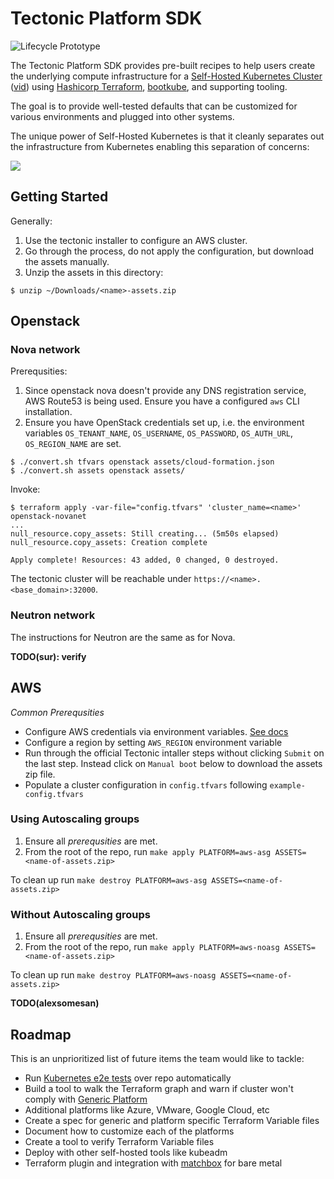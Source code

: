 # Tectonic Platform SDK

![Lifecycle Prototype](https://img.shields.io/badge/Lifecycle-Prototype-f4cccc.svg)

The Tectonic Platform SDK provides pre-built recipes to help users create the underlying compute infrastructure for a [Self-Hosted Kubernetes Cluster](https://github.com/kubernetes/community/blob/master/contributors/design-proposals/self-hosted-kubernetes.md) ([vid](https://coreos.com/blog/self-hosted-kubernetes.html)) using [Hashicorp Terraform](https://terraform.io), [bootkube](https://github.com/kubernetes-incubator/bootkube), and supporting tooling.

The goal is to provide well-tested defaults that can be customized for various environments and plugged into other systems.

The unique power of Self-Hosted Kubernetes is that it cleanly separates out the infrastructure from Kubernetes enabling this separation of concerns:

![](http://i.imgur.com/Gd9W7RR.gif)

## Getting Started

Generally:

1. Use the tectonic installer to configure an AWS cluster.
2. Go through the process, do not apply the configuration, but download the assets manually.
3. Unzip the assets in this directory:

```
$ unzip ~/Downloads/<name>-assets.zip
```

## Openstack

### Nova network

Prerequsities:

1. Since openstack nova doesn't provide any DNS registration service, AWS Route53 is being used.
Ensure you have a configured `aws` CLI installation.
2. Ensure you have OpenStack credentials set up, i.e. the environment variables `OS_TENANT_NAME`, `OS_USERNAME`, `OS_PASSWORD`, `OS_AUTH_URL`, `OS_REGION_NAME` are set.

```
$ ./convert.sh tfvars openstack assets/cloud-formation.json
$ ./convert.sh assets openstack assets/
```

Invoke:

```
$ terraform apply -var-file="config.tfvars" 'cluster_name=<name>' openstack-novanet
...
null_resource.copy_assets: Still creating... (5m50s elapsed)
null_resource.copy_assets: Creation complete

Apply complete! Resources: 43 added, 0 changed, 0 destroyed.
```

The tectonic cluster will be reachable under `https://<name>.<base_domain>:32000`.

### Neutron network

The instructions for Neutron are the same as for Nova.

**TODO(sur): verify**

## AWS

*Common Prerequsities*
* Configure AWS credentials via environment variables. 
[See docs](http://docs.aws.amazon.com/cli/latest/userguide/cli-chap-getting-started.html#cli-environment)
* Configure a region by setting `AWS_REGION` environment variable
* Run through the official Tectonic intaller steps without clicking `Submit` on the last step. Instead click on `Manual boot` below to download the assets zip file.
* Populate a cluster configuration in `config.tfvars` following `example-config.tfvars`

### Using Autoscaling groups

1. Ensure all *prerequsities* are met.
2. From the root of the repo, run `make apply PLATFORM=aws-asg ASSETS=<name-of-assets.zip>`

To clean up run `make destroy PLATFORM=aws-asg ASSETS=<name-of-assets.zip>`

### Without Autoscaling groups

1. Ensure all *prerequsities* are met.
2. From the root of the repo, run `make apply PLATFORM=aws-noasg ASSETS=<name-of-assets.zip>`

To clean up run `make destroy PLATFORM=aws-noasg ASSETS=<name-of-assets.zip>`

**TODO(alexsomesan)**

## Roadmap

This is an unprioritized list of future items the team would like to tackle:

- Run [Kubernetes e2e tests](https://github.com/coreos-inc/tectonic-platform-sdk/issues/6) over repo automatically
- Build a tool to walk the Terraform graph and warn if cluster won't comply with [Generic Platform](https://github.com/coreos-inc/tectonic-platform-sdk/blob/master/Documentation/generic-platform.md)
- Additional platforms like Azure, VMware, Google Cloud, etc
- Create a spec for generic and platform specific Terraform Variable files
- Document how to customize each of the platforms
- Create a tool to verify Terraform Variable files
- Deploy with other self-hosted tools like kubeadm
- Terraform plugin and integration with [matchbox](https://github.com/coreos/matchbox) for bare metal
